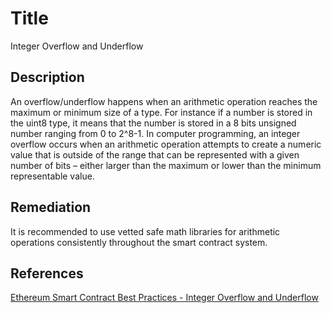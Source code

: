 # Title 
Integer Overflow and Underflow

## Description 
An overflow/underflow happens when an arithmetic operation reaches the maximum or minimum size of a type. For instance if a number is stored in the uint8 type, it means that the number is stored in a 8 bits unsigned number ranging from 0 to 2^8-1. In computer programming, an integer overflow occurs when an arithmetic operation attempts to create a numeric value that is outside of the range that can be represented with a given number of bits – either larger than the maximum or lower than the minimum representable value.

## Remediation
It is recommended to use vetted safe math libraries for arithmetic operations consistently throughout the smart contract system.

## References 
[Ethereum Smart Contract Best Practices - Integer Overflow and Underflow](https://consensys.github.io/smart-contract-best-practices/known_attacks/#integer-overflow-and-underflow)
